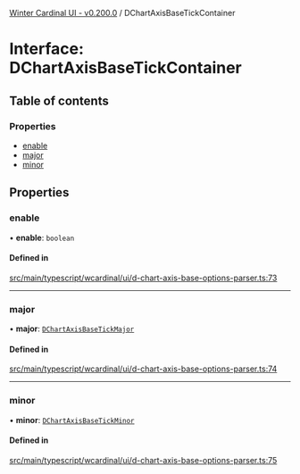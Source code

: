 [Winter Cardinal UI - v0.200.0](../index.md) / DChartAxisBaseTickContainer

# Interface: DChartAxisBaseTickContainer

## Table of contents

### Properties

- [enable](DChartAxisBaseTickContainer.md#enable)
- [major](DChartAxisBaseTickContainer.md#major)
- [minor](DChartAxisBaseTickContainer.md#minor)

## Properties

### enable

• **enable**: `boolean`

#### Defined in

[src/main/typescript/wcardinal/ui/d-chart-axis-base-options-parser.ts:73](https://github.com/winter-cardinal/winter-cardinal-ui/blob/v0.200.0/src/main/typescript/wcardinal/ui/d-chart-axis-base-options-parser.ts#L73)

___

### major

• **major**: [`DChartAxisBaseTickMajor`](DChartAxisBaseTickMajor.md)

#### Defined in

[src/main/typescript/wcardinal/ui/d-chart-axis-base-options-parser.ts:74](https://github.com/winter-cardinal/winter-cardinal-ui/blob/v0.200.0/src/main/typescript/wcardinal/ui/d-chart-axis-base-options-parser.ts#L74)

___

### minor

• **minor**: [`DChartAxisBaseTickMinor`](DChartAxisBaseTickMinor.md)

#### Defined in

[src/main/typescript/wcardinal/ui/d-chart-axis-base-options-parser.ts:75](https://github.com/winter-cardinal/winter-cardinal-ui/blob/v0.200.0/src/main/typescript/wcardinal/ui/d-chart-axis-base-options-parser.ts#L75)
